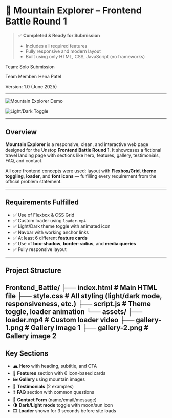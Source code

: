 # 🌄 Mountain Explorer – Frontend Battle Round 1

> ✅ **Completed & Ready for Submission**
> - Includes all required features
> - Fully responsive and modern layout  
> - Built using only HTML, CSS, JavaScript (no frameworks)

Team: Solo Submission

Team Member: Hena Patel

Version: 1.0 (June 2025)

---

![Mountain Explorer Demo](https://github.com/henaviralpatel/frontend-battle-round1/assets/demo-image.jpg)

![Light/Dark Toggle](https://github.com/henaviralpatel/frontend-battle-round1/assets/darkmode-toggle.jpg)

---

## Overview

**Mountain Explorer** is a responsive, clean, and interactive web page designed for the Unstop **Frontend Battle Round 1**. It showcases a fictional travel landing page with sections like hero, features, gallery, testimonials, FAQ, and contact.

All core frontend concepts were used: layout with **Flexbox/Grid**, **theme toggling**, **loader**, and **font icons** — fulfilling every requirement from the official problem statement.

---

## Requirements Fulfilled

- ✅ Use of Flexbox & CSS Grid
- ✅ Custom loader using `loader.mp4`
- ✅ Light/Dark theme toggle with animated icon
- ✅ Navbar with working anchor links
- ✅ At least 6 different **feature cards**
- ✅ Use of **box-shadow**, **border-radius**, and **media queries**
- ✅ Fully responsive layout

---

## Project Structure

Frontend_Battle/
├── index.html     # Main HTML file
├── style.css      # All styling (light/dark mode, responsiveness, etc.)
├── script.js      # Theme toggle, loader animation
└── assets/
    ├── loader.mp4     # Custom loader video
    ├── gallery-1.png  # Gallery image 1
    ├── gallery-2.png  # Gallery image 2
---

## Key Sections

- 🏔️ **Hero** with heading, subtitle, and CTA
- 🎯 **Features** section with 6 icon-based cards
- 🖼️ **Gallery** using mountain images
- 💬 **Testimonials** (2 examples)
- ❓ **FAQ** section with common questions
- 📩 **Contact Form** (name/email/message)
- 🌗 **Dark/Light mode** toggle with moon/sun icon
- 🎞️ **Loader** shown for 3 seconds before site loads

